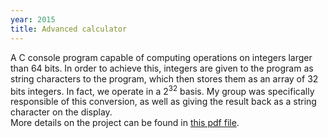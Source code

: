 ```yaml
---
year: 2015
title: Advanced calculator
---
```


A C console program capable of computing operations on integers larger than 64 bits. In order to achieve this, integers are given to the program as string characters to the program, which then stores them as an array of 32 bits integers. In fact, we operate in a 2<sup>32</sup> basis. My group was specifically responsible of this conversion, as well as giving the result back as a string character on the display.<br> More details on the project can be found in [this pdf file](assets/pdf/projet-crypto.pdf).
